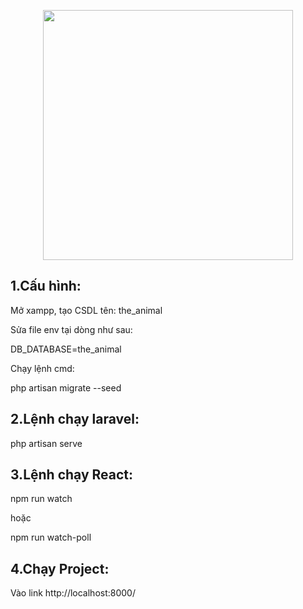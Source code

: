 <p align="center">
    <a href="https://fb.com/phamle21" target="_blank">
        <img src="https://camo.githubusercontent.com/1b5bf78e7899f97a5ca6e189d361ea43a5389bd69d243266fe78c7373da84deb/687474703a2f2f696d67742e7461696d69656e7068692e766e2f63662f496d616765732f74742f323031382f382f312f6c6973742d69636f6e2d66616365626f6f6b2d6275612d6368652e6a7067" width="400">
    </a>
</p>


## 1.Cấu hình:
<p>Mở xampp, tạo CSDL tên: the_animal</p>
<p>Sửa file env tại dòng như sau:</p>
<p>DB_DATABASE=the_animal</p>
<p>Chạy lệnh cmd: </p>
<p>php artisan migrate --seed</p>

## 2.Lệnh chạy laravel: 
php artisan serve

## 3.Lệnh chạy React: 
<p>npm run watch </p>
<p>hoặc </p>
<p>npm run watch-poll</p>

## 4.Chạy Project: 
<p>Vào link http://localhost:8000/</p>
